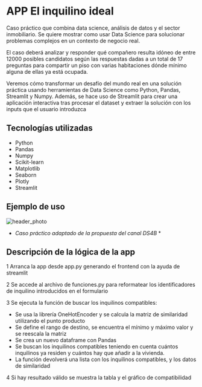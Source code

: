 # APP El inquilino ideal

Caso práctico que combina data science, análisis de datos y el sector inmobiliario. Se quiere mostrar como usar Data Science para solucionar problemas complejos en un contexto de negocio real.

El caso deberá analizar y responder qué compañero resulta idóneo de entre 12000 posibles candidatos según las respuestas dadas a un total de 17 preguntas para compartir un piso con varias habitaciones dónde mínimo alguna de ellas ya está ocupada.

Veremos cómo transformar un desafío del mundo real en una solución práctica usando herramientas de Data Science como Python, Pandas, Streamlit y Numpy. Además, se hace uso de Streamlit para crear una aplicación interactiva tras procesar el dataset y extraer la solución con los inputs que el usuario introduzca

## Tecnologías utilizadas

- Python
- Pandas
- Numpy
- Scikit-learn
- Matplotlib
- Seaborn
- Plotly
- Streamlit

## Ejemplo de uso

![header_photo](https://github.com/CarlEstP/app_inquilino_ideal/blob/main/src/exa.PNG)

- _Caso práctico adaptado de la propuesta del canal DS4B_ \*

## Descripción de la lógica de la app

1 Arranca la app desde app.py generando el frontend con la ayuda de streamlit

2 Se accede al archivo de funciones.py para reformatear los identificadores de inquilino introducidos en el formulario

3 Se ejecuta la función de buscar los inquilinos compatibles:

- Se usa la librería OneHotEncoder y se calcula la matriz de similaridad utilizando el punto producto
- Se define el rango de destino, se encuentra el mínimo y máximo valor y se reescala la matriz
- Se crea un nuevo dataframe con Pandas
- Se buscan los inquilinos compatibles teniendo en cuenta cuántos inquilinos ya residen y cuántos hay que añadir a la vivienda.
- La función devolverá una lista con los inquilinos compatibles, y los datos de similaridad

4 Si hay resultado válido se muestra la tabla y el gráfico de compatibilidad
